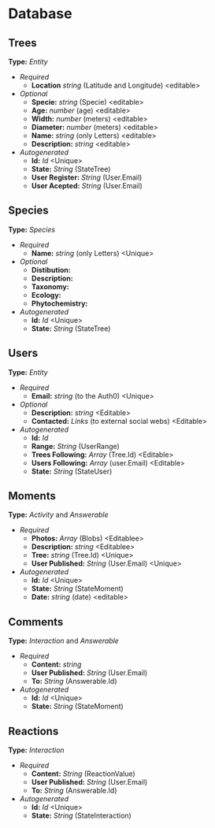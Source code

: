 # Database

## Trees
**Type:** *Entity*
-   *Required*
    -   **Location** *string* (Latitude and Longitude) &lt;editable&gt;
-   *Optional*
    -   **Specie:** *string* (Specie) &lt;editable&gt;
    -   **Age:** *number* (age) &lt;editable&gt;
    -   **Width:** *number* (meters) &lt;editable&gt;
    -   **Diameter:** *number* (meters) &lt;editable&gt;
    -   **Name:** *string* (only Letters) &lt;editable&gt;
    -   **Description:** *string* &lt;editable&gt;
-   *Autogenerated*
    -   **Id:** *Id* &lt;Unique&gt;
    -   **State:** *String* (StateTree)
    -   **User Register:** *String* (User.Email)
    -   **User Acepted:** *String* (User.Email)

## Species
**Type:** *Species*
-   *Required*
    -   **Name:** *string* (only Letters) &lt;Unique&gt;
-   *Optional*
    -   **Distibution:**
    -   **Description:**
    -   **Taxonomy:**
    -   **Ecology:**
    -   **Phytochemistry:**
-   *Autogenerated*
    -   **Id:** *Id* &lt;Unique&gt;
    -   **State:** *String* (StateTree)

## Users
**Type:** *Entity*
-   *Required*
    -   **Email:** *string* (to the Auth0) &lt;Unique&gt;
-   *Optional*
    -   **Description:** *string* &lt;Editable&gt;
    -   **Contacted:** *Links* (to external social webs) &lt;Editable&gt;
-   *Autogenerated*
    -   **Id:** *Id*
    -   **Range:** *String* (UserRange)
    -   **Trees Following:** *Array* (Tree.Id) &lt;Editable&gt;
    -   **Users Following:** *Array* (user.Email) &lt;Editable&gt;
    -   **State:** *String* (StateUser)

## Moments
**Type:** *Activity* and *Answerable*
-   *Required*
    -   **Photos:** *Array* (Blobs) &lt;Editablee&gt;
    -   **Description:** *string* &lt;Editablee&gt;
    -   **Tree:** *string* (Tree.Id) &lt;Unique&gt;
    -   **User Published:** *String* (User.Email) &lt;Unique&gt;
-   *Autogenerated*
    -   **Id:** *Id* &lt;Unique&gt;
    -   **State:** *String* (StateMoment)
    -   **Date:** *string* (date) &lt;editable&gt;

## Comments
**Type:** *Interaction* and *Answerable*
-   *Required*
    -   **Content:** *string*
    -   **User Published:** *String* (User.Email)
    -   **To:** *String* (Answerable.Id)
-   *Autogenerated*
    -   **Id:** *Id* &lt;Unique&gt;
    -   **State:** *String* (StateMoment)

## Reactions
**Type:** *Interaction*
-   *Required*
    -   **Content:** *String* (ReactionValue)
    -   **User Published:** *String* (User.Email)
    -   **To:** *String* (Answerable.Id)
-   *Autogenerated*
    -   **Id:** *Id* &lt;Unique&gt;
    -   **State:** *String* (StateInteraction)
